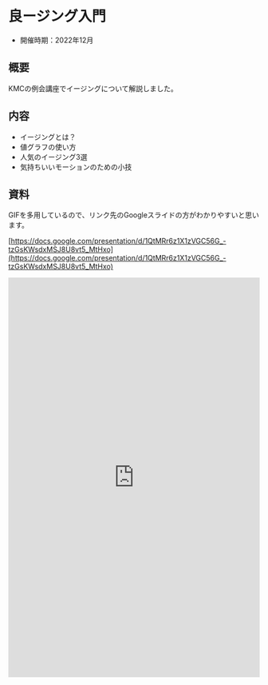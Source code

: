 # 良ージング入門

- 開催時期：2022年12月

## 概要

KMCの例会講座でイージングについて解説しました。

## 内容

- イージングとは？
- 値グラフの使い方
- 人気のイージング3選
- 気持ちいいモーションのための小技

## 資料

GIFを多用しているので、リンク先のGoogleスライドの方がわかりやすいと思います。

[https://docs.google.com/presentation/d/1QtMRr6z1X1zVGC56G_-tzGsKWsdxMSJ8U8vt5_MtHxo](https://docs.google.com/presentation/d/1QtMRr6z1X1zVGC56G_-tzGsKWsdxMSJ8U8vt5_MtHxo)


<iframe src="https://files.crashrt.work/slides/easing.pdf" style="border: 0;" width="100%" height="800px">
    <p>
        スライド：
        <a href="https://files.crashrt.work/slides/easing.pdf">
            https://files.crashrt.work/slides/easing.pdf
        </a>
    </p>
</iframe>